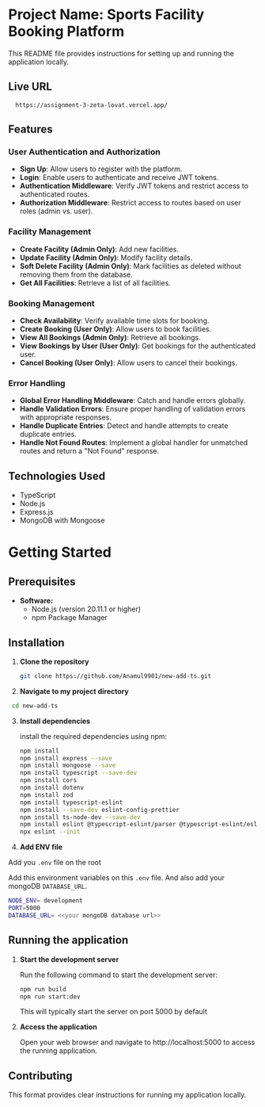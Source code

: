 # Project Name: Sports Facility Booking Platform

This README file provides instructions for setting up and running the application locally.

## Live URL
 ```url
   https://assignment-3-zeta-lovat.vercel.app/
   ```
## Features

### User Authentication and Authorization

- **Sign Up**: Allow users to register with the platform.
- **Login**: Enable users to authenticate and receive JWT tokens.
- **Authentication Middleware**: Verify JWT tokens and restrict access to authenticated routes.
- **Authorization Middleware**: Restrict access to routes based on user roles (admin vs. user).

### Facility Management

- **Create Facility (Admin Only)**: Add new facilities.
- **Update Facility (Admin Only)**: Modify facility details.
- **Soft Delete Facility (Admin Only)**: Mark facilities as deleted without removing them from the database.
- **Get All Facilities**: Retrieve a list of all facilities.

### Booking Management

- **Check Availability**: Verify available time slots for booking.
- **Create Booking (User Only)**: Allow users to book facilities.
- **View All Bookings (Admin Only)**: Retrieve all bookings.
- **View Bookings by User (User Only)**: Get bookings for the authenticated user.
- **Cancel Booking (User Only)**: Allow users to cancel their bookings.

### Error Handling

- **Global Error Handling Middleware**: Catch and handle errors globally.
- **Handle Validation Errors**: Ensure proper handling of validation errors with appropriate responses.
- **Handle Duplicate Entries**: Detect and handle attempts to create duplicate entries.
- **Handle Not Found Routes**: Implement a global handler for unmatched routes and return a "Not Found" response.


## Technologies Used
- TypeScript
- Node.js
- Express.js
- MongoDB with Mongoose

# Getting Started

## Prerequisites

* **Software:**
    * Node.js (version 20.11.1 or higher)
    * npm Package Manager

## Installation

1. **Clone the repository**

   ```bash
   git clone https://github.com/Anamul9901/new-add-ts.git
   ```

2. **Navigate to my project directory**
```bash
 cd new-add-ts
```

3. **Install dependencies**

    install the required dependencies using npm:

   ```bash
   npm install
   npm install express --save
   npm install mongoose --save
   npm install typescript --save-dev
   npm install cors
   npm install dotenv
   npm install zod
   npm install typescript-eslint
   npm install --save-dev eslint-config-prettier
   npm install ts-node-dev --save-dev
   npm install eslint @typescript-eslint/parser @typescript-eslint/eslint-plugin --save-dev
   npx eslint --init
   ```

4. **Add ENV file**

Add you `.env` file on the root

Add this environment variables on this `.env` file. 
And also add your mongoDB  `DATABASE_URL`.
```bash
NODE_ENV= development
PORT=5000
DATABASE_URL= <<your mongoDB database url>>
```



## Running the application

1. **Start the development server**

   Run the following command to start the development server:

   ```bash
   npm run build
   npm run start:dev
   ```

   This will typically start the server on port 5000 by default

2. **Access the application**

   Open your web browser and navigate to http://localhost:5000 to access the running application.

## Contributing

This format provides clear instructions for running my application locally.
